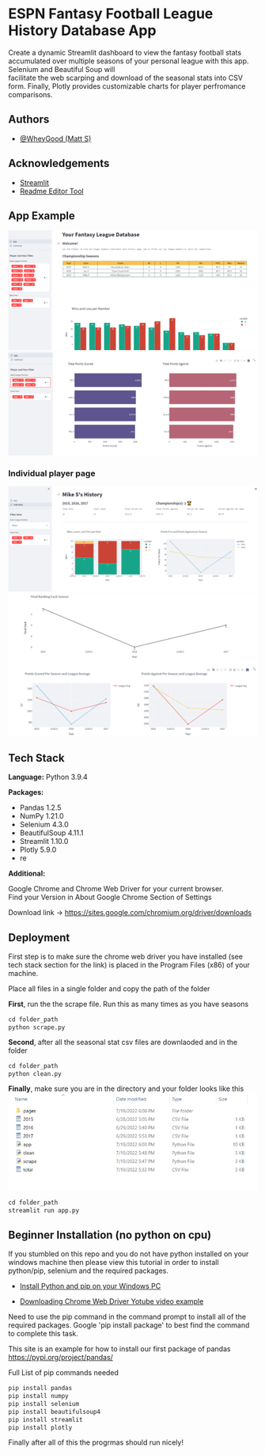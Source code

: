# ESPN Fantasy Football League History Database App

Create a dynamic Streamlit dashboard to view the fantasy football stats accumulated over 
multiple seasons of your personal league with this app. Selenium and Beautiful Soup will    
facilitate the web scarping and download of the seasonal stats into CSV form.  Finally, Plotly
provides customizable charts for player perfromance comparisons.





## Authors

- [@WheyGood (Matt S)](https://www.github.com/WheyGood)


## Acknowledgements
 - [Streamlit](https://docs.streamlit.io/)
 - [Readme Editor Tool](https://readme.so/)


## App Example
![](images/main.png)
![](images/main3.png)
### Individual player page
![](images/ind1.png)
![](images/ind2.png)



## Tech Stack

**Language:** Python 3.9.4

**Packages:** 
- Pandas 1.2.5 
- NumPy 1.21.0 
- Selenium 4.3.0
- BeautifulSoup 4.11.1
- Streamlit 1.10.0
- Plotly 5.9.0
- re

**Additional:** 

Google Chrome and Chrome Web Driver for your current browser.  
Find your Version in About Google Chrome Section of Settings

Download link -> https://sites.google.com/chromium.org/driver/downloads
## Deployment

First step is to make sure the chrome web driver you have installed (see tech stack section for the link)
is placed in the Program Files (x86) of your machine. 

Place all files in a single folder and copy the path of the folder

**First**, run the the scrape file. Run this as many times as you have seasons

 ```
cd folder_path
python scrape.py
 ```

**Second**, after all the seasonal stat csv files are downlaoded and in the folder 

```
cd folder_path
python clean.py
```

**Finally**, make sure you are in the directory and your folder looks like this
![](images/FolderExample.png)


```
cd folder_path
streamlit run app.py
```

## Beginner Installation (no python on cpu)

If you stumbled on this repo and you do not have python installed on your windows machine then
please view this tutorial in order to install python/pip, selenium and the required packages.

- [Install Python and pip on your Windows PC](https://www.youtube.com/watch?v=AwIXfaGEN4c)

- [Downloading Chrome Web Driver Yotube video example](https://youtu.be/Xjv1sY630Uc?t=261)


Need to use the pip command in the command prompt to install all of the required packages.
Google 'pip install package' to best find the command to complete this task.


This site is an example for how to install our first package of pandas 
https://pypi.org/project/pandas/ 

Full List of pip commands needed
```
pip install pandas
pip install numpy
pip install selenium
pip install beautifulsoup4
pip install streamlit
pip install plotly
```

Finally after all of this the progrmas should run nicely!
